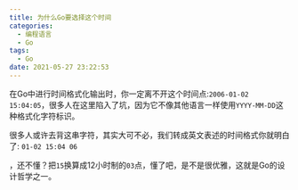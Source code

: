 ```yaml
---
title: 为什么Go要选择这个时间
categories:
  - 编程语言
  - Go
tags:
  - Go
date: 2021-05-27 23:22:53
---
```


在Go中进行时间格式化输出时，你一定离不开这个时间点:`2006-01-02 15:04:05`，很多人在这里陷入了坑，因为它不像其他语言一样使用`YYYY-MM-DD`这种格式化字符标识。

很多人或许去背这串字符，其实大可不必，我们转成英文表述的时间格式你就明白了: `01-02 15:04 06`

，还不懂？把`15`换算成12小时制的`03`点，懂了吧，是不是很优雅，这就是Go的设计哲学之一。